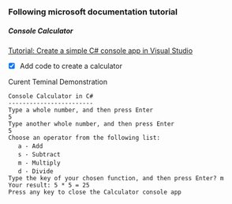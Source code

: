 ### Following microsoft documentation tutorial

##### Console Calculator

[Tutorial: Create a simple C# console app in Visual Studio](https://docs.microsoft.com/en-us/visualstudio/get-started/csharp/tutorial-console?view=vs-2022)

- [x] Add code to create a calculator


Curent Teminal Demonstration


`Console Calculator in C#` <br>
`------------------------` <br>
`Type a whole number, and then press Enter` <br>
`5` <br>
`Type another whole number, and then press Enter` <br>
`5` <br>
`Choose an operator from the following list:` <br>
&nbsp;&nbsp;&nbsp;&nbsp;&nbsp;`a - Add` <br>
&nbsp;&nbsp;&nbsp;&nbsp;&nbsp;`s - Subtract` <br>
&nbsp;&nbsp;&nbsp;&nbsp;&nbsp;`m - Multiply` <br>
&nbsp;&nbsp;&nbsp;&nbsp;&nbsp;`d - Divide` <br>
`Type the key of your chosen function, and then press Enter? m` <br>
`Your result: 5 * 5 = 25` <br>
`Press any key to close the Calculator console app` <br>
